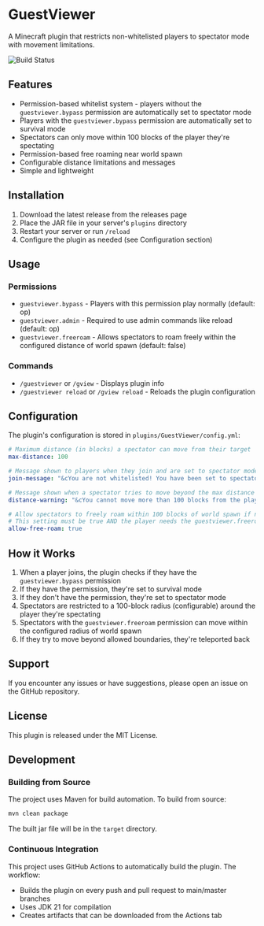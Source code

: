 # GuestViewer

A Minecraft plugin that restricts non-whitelisted players to spectator mode with movement limitations.

![Build Status](https://github.com/nfacha/GuestViewer/actions/workflows/build.yml/badge.svg)

## Features

- Permission-based whitelist system - players without the `guestviewer.bypass` permission are automatically set to spectator mode
- Players with the `guestviewer.bypass` permission are automatically set to survival mode
- Spectators can only move within 100 blocks of the player they're spectating
- Permission-based free roaming near world spawn
- Configurable distance limitations and messages
- Simple and lightweight

## Installation

1. Download the latest release from the releases page
2. Place the JAR file in your server's `plugins` directory
3. Restart your server or run `/reload`
4. Configure the plugin as needed (see Configuration section)

## Usage

### Permissions

- `guestviewer.bypass` - Players with this permission play normally (default: op)
- `guestviewer.admin` - Required to use admin commands like reload (default: op)
- `guestviewer.freeroam` - Allows spectators to roam freely within the configured distance of world spawn (default: false)

### Commands

- `/guestviewer` or `/gview` - Displays plugin info
- `/guestviewer reload` or `/gview reload` - Reloads the plugin configuration

## Configuration

The plugin's configuration is stored in `plugins/GuestViewer/config.yml`:

```yaml
# Maximum distance (in blocks) a spectator can move from their target
max-distance: 100

# Message shown to players when they join and are set to spectator mode
join-message: "&cYou are not whitelisted! You have been set to spectator mode."

# Message shown when a spectator tries to move beyond the max distance
distance-warning: "&cYou cannot move more than 100 blocks from the player you are spectating!"

# Allow spectators to freely roam within 100 blocks of world spawn if not spectating a player
# This setting must be true AND the player needs the guestviewer.freeroam permission
allow-free-roam: true
```

## How it Works

1. When a player joins, the plugin checks if they have the `guestviewer.bypass` permission
2. If they have the permission, they're set to survival mode
3. If they don't have the permission, they're set to spectator mode
4. Spectators are restricted to a 100-block radius (configurable) around the player they're spectating
5. Spectators with the `guestviewer.freeroam` permission can move within the configured radius of world spawn
6. If they try to move beyond allowed boundaries, they're teleported back

## Support

If you encounter any issues or have suggestions, please open an issue on the GitHub repository.

## License

This plugin is released under the MIT License.

## Development

### Building from Source

The project uses Maven for build automation. To build from source:

```bash
mvn clean package
```

The built jar file will be in the `target` directory.

### Continuous Integration

This project uses GitHub Actions to automatically build the plugin. The workflow:
- Builds the plugin on every push and pull request to main/master branches
- Uses JDK 21 for compilation
- Creates artifacts that can be downloaded from the Actions tab 
